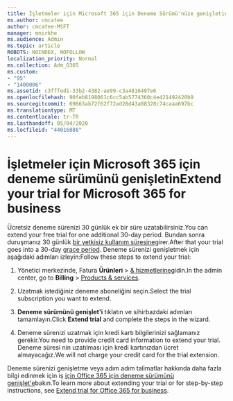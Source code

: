 ```yaml
---
title: İşletmeler için Microsoft 365 için Deneme Sürümü'nüze genişletin
ms.author: cmcatee
author: cmcatee-MSFT
manager: mnirkhe
ms.audience: Admin
ms.topic: article
ROBOTS: NOINDEX, NOFOLLOW
localization_priority: Normal
ms.collection: Adm_O365
ms.custom:
- "95"
- "1400006"
ms.assetid: c3fffed1-33b2-4382-ae99-c3a4816497e6
ms.openlocfilehash: 90feb8198061c6cc5ab5774360c4e421492420b9
ms.sourcegitcommit: 69663ab72f62f72ad28d43a08328c74caaa697bc
ms.translationtype: MT
ms.contentlocale: tr-TR
ms.lasthandoff: 05/04/2020
ms.locfileid: "44016888"
---
```

# <a name="extend-your-trial-for-microsoft-365-for-business"></a><span data-ttu-id="94fd2-102">İşletmeler için Microsoft 365 için deneme sürümünü genişletin</span><span class="sxs-lookup"><span data-stu-id="94fd2-102">Extend your trial for Microsoft 365 for business</span></span>

<span data-ttu-id="94fd2-103">Ücretsiz deneme sürenizi 30 günlük ek bir süre uzatabilirsiniz.</span><span class="sxs-lookup"><span data-stu-id="94fd2-103">You can extend your free trial for one additional 30-day period.</span></span> <span data-ttu-id="94fd2-104">Bundan sonra duruşmanız 30 günlük [bir yetkisiz kullanım süresine](https://docs.microsoft.com/alchemyinsights/grace-period-for-microsoft-365-free-trial)girer.</span><span class="sxs-lookup"><span data-stu-id="94fd2-104">After that your trial goes into a 30-day [grace period](https://docs.microsoft.com/alchemyinsights/grace-period-for-microsoft-365-free-trial).</span></span> <span data-ttu-id="94fd2-105">Deneme sürenizi genişletmek için aşağıdaki adımları izleyin:</span><span class="sxs-lookup"><span data-stu-id="94fd2-105">Follow these steps to extend your trial:</span></span>
  
1. <span data-ttu-id="94fd2-106">Yönetici merkezinde, Fatura **Ürünleri** \> [& hizmetlerine](https://portal.office.com/adminportal/home#/subscriptions)gidin.</span><span class="sxs-lookup"><span data-stu-id="94fd2-106">In the admin center, go to **Billing** \> [Products & services](https://portal.office.com/adminportal/home#/subscriptions).</span></span>

2. <span data-ttu-id="94fd2-107">Uzatmak istediğiniz deneme aboneliğini seçin.</span><span class="sxs-lookup"><span data-stu-id="94fd2-107">Select the trial subscription you want to extend.</span></span>

3. <span data-ttu-id="94fd2-108">**Deneme sürümünü genişlet'i** tıklatın ve sihirbazdaki adımları tamamlayın.</span><span class="sxs-lookup"><span data-stu-id="94fd2-108">Click **Extend trial** and complete the steps in the wizard.</span></span>

4. <span data-ttu-id="94fd2-109">Deneme sürenizi uzatmak için kredi kartı bilgilerinizi sağlamanız gerekir.</span><span class="sxs-lookup"><span data-stu-id="94fd2-109">You need to provide credit card information to extend your trial.</span></span> <span data-ttu-id="94fd2-110">Deneme süresi nin uzatılması için kredi kartınızdan ücret almayacağız.</span><span class="sxs-lookup"><span data-stu-id="94fd2-110">We will not charge your credit card for the trial extension.</span></span>

<span data-ttu-id="94fd2-111">Deneme sürenizi genişletme veya adım adım talimatlar hakkında daha fazla bilgi edinmek için iş [için Office 365 için deneme sürümünü genişlet'e](https://docs.microsoft.com/microsoft-365/commerce/extend-your-trial)bakın.</span><span class="sxs-lookup"><span data-stu-id="94fd2-111">To learn more about extending your trial or for step-by-step instructions, see [Extend trial for Office 365 for business](https://docs.microsoft.com/microsoft-365/commerce/extend-your-trial).</span></span>
